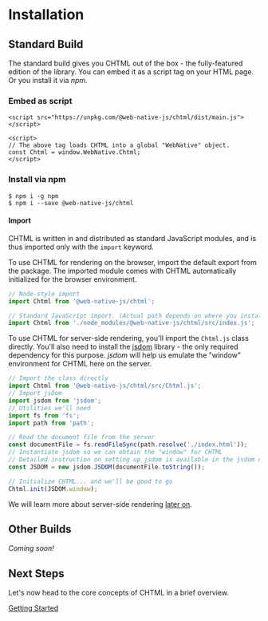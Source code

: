 # Installation

## Standard Build

The standard build gives you CHTML out of the box - the fully-featured edition of the library. You can embed it as a script tag on your HTML page. Or you install it via _npm_.

### Embed as script

```markup
<script src="https://unpkg.com/@web-native-js/chtml/dist/main.js"></script>

<script>
// The above tag loads CHTML into a global "WebNative" object.
const Chtml = window.WebNative.Chtml;
</script>
```

### Install via npm

```text
$ npm i -g npm
$ npm i --save @web-native-js/chtml
```

#### Import

CHTML is written in and distributed as standard JavaScript modules, and is thus imported only with the `import` keyword.

To use CHTML for rendering on the browser, import the default export from the package. The imported module comes with CHTML automatically initialized for the browser environment.

```javascript
// Node-style import
import Chtml from '@web-native-js/chtml';

// Standard JavaScript import. (Actual path depends on where you installed CHTML to.)
import Chtml from './node_modules/@web-native-js/chtml/src/index.js';
```

To use CHTML for server-side rendering, you'll import the `Chtml.js` class directly. You'll also need to install the [jsdom](https://github.com/jsdom/jsdom) library - the only required dependency for this purpose. _jsdom_ will help us emulate the "window" environment for CHTML here on the server.

```javascript
// Import the class directly
import Chtml from '@web-native-js/chtml/src/Chtml.js';
// Import jsDom
import jsdom from 'jsdom';
// Utilities we'll need
import fs from 'fs';
import path from 'path';

// Read the document file from the server
const documentFile = fs.readFileSync(path.resolve('./index.html'));
// Instantiate jsdom so we can obtain the "window" for CHTML
// Detailed instruction on setting up jsdom is available in the jsdom docs
const JSDOM = new jsdom.JSDOM(documentFile.toString());

// Initialize CHTML... and we'll be good to go
Chtml.init(JSDOM.window);
```

We will learn more about server-side rendering [later on](extras/server-side-rendering.md).

## Other Builds

_Coming soon!_

## Next Steps

Let's now head to the core concepts of CHTML in a brief overview.

[Getting Started](./)



